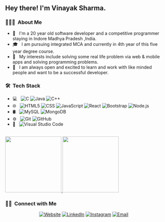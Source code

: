 <h2> Hey there! I'm Vinayak Sharma.</h2>

<h3> 👨🏻‍💻 &nbsp;About Me </h3>

- 🤔 &nbsp; I'm a 20 year old software developer and a competitive programmer staying in Indore Madhya Pradesh ,India.
- 🎓 &nbsp; I am pursuing integrated MCA and currently in 4th year of this five year degree course.
- 🌱 &nbsp; My interests include solving some real life problem via web & mobile apps and solving programming problems.
- 🤝 &nbsp; I am always open and excited to learn and work with like minded people and want to be a successful developer.

<h3> 🛠 &nbsp;Tech Stack</h3>

- 💻 &nbsp;
  ![C](https://img.shields.io/badge/-C-333333?style=flat&logo=C)
  ![Java](https://img.shields.io/badge/-Java-333333?style=flat&logo=Java&logoColor=007396)
  ![C++](https://img.shields.io/badge/-C++-333333?style=flat&logo=C%2B%2B&logoColor=00599C)
- 🌐 &nbsp;
  ![HTML5](https://img.shields.io/badge/-HTML5-333333?style=flat&logo=HTML5)
  ![CSS](https://img.shields.io/badge/-CSS-333333?style=flat&logo=CSS3&logoColor=1572B6)
  ![JavaScript](https://img.shields.io/badge/-JavaScript-333333?style=flat&logo=javascript)
  ![React](https://img.shields.io/badge/-React-333333?style=flat&logo=react)
  ![Bootstrap](https://img.shields.io/badge/-Bootstrap-333333?style=flat&logo=bootstrap&logoColor=563D7C)
  ![Node.js](https://img.shields.io/badge/-Node.js-333333?style=flat&logo=node.js)
- 🛢 &nbsp;
  ![MySQL](https://img.shields.io/badge/-MySQL-333333?style=flat&logo=mysql)
  ![MongoDB](https://img.shields.io/badge/-MongoDB-333333?style=flat&logo=mongodb)
- ⚙️ &nbsp;
  ![Git](https://img.shields.io/badge/-Git-333333?style=flat&logo=git)
  ![GitHub](https://img.shields.io/badge/-GitHub-333333?style=flat&logo=github)
- 🔧 &nbsp;
  ![Visual Studio Code](https://img.shields.io/badge/-Visual%20Studio%20Code-333333?style=flat&logo=visual-studio-code&logoColor=007ACC)
  

<br/>

<a href="https://github.com/vinayaks0031">
  <img height="180em" src="https://github-readme-stats.vercel.app/api?username=vinayaks0031&theme=buefy&show_icons=true" />
  <img height="180em" src="https://github-readme-stats.vercel.app/api/top-langs/?username=vinayaks0031&theme=buefy&layout=compact" />
</a>

<br/>

<h3> 🤝🏻 &nbsp;Connect with Me </h3>

<p align="center">
<a href="https://vinayaksharma.vercel.app/" target="_blank"><img alt="Website" src="https://img.shields.io/badge/Website-www.vinayaksharma.com-blue?style=flat-square&logo=google-chrome"></a>
<a href="https://www.linkedin.com/in/vinayak-sharma-b94161190/" target="_blank"><img alt="LinkedIn" src="https://img.shields.io/badge/LinkedIn-Vinayak%20Sharma-blue?style=flat-square&logo=linkedin"></a>
<a href="https://instagram.com/vinayak.sharma_?utm_medium=copy_link" target="_blank"><img alt="Instagram" src="https://img.shields.io/badge/Instagram-vinayak.sharma_-blue?style=flat-square&logo=instagram"></a>
<a href="mailto:vinayaks0031@gmail.com" target="_blank"><img alt="Email" src="https://img.shields.io/badge/Email-vinayaks0031@gmail.com-blue?style=flat-square&logo=gmail"></a>
</p>

